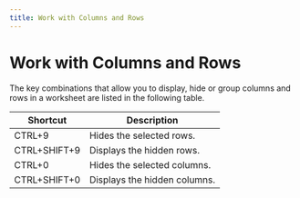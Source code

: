 ```yaml
---
title: Work with Columns and Rows
---
```

# Work with Columns and Rows
The key combinations that allow you to display, hide or group columns and rows in a worksheet are listed in the following table.

| Shortcut | Description |
|---|---|
| CTRL+9 | Hides the selected rows. |
| CTRL+SHIFT+9 | Displays the hidden rows. |
| CTRL+0 | Hides the selected columns. |
| CTRL+SHIFT+0 | Displays the hidden columns. |